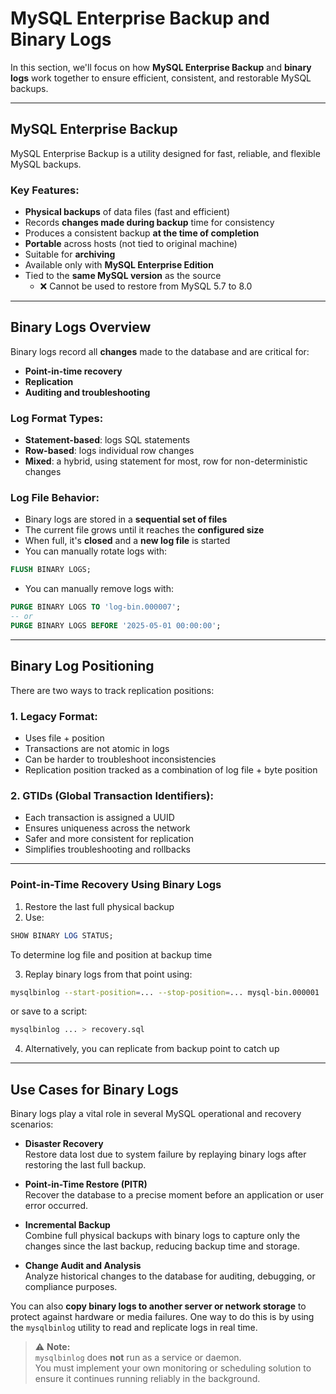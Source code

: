 # MySQL Enterprise Backup and Binary Logs

In this section, we'll focus on how **MySQL Enterprise Backup** and **binary logs** work together to ensure efficient, consistent, and restorable MySQL backups.

---

## MySQL Enterprise Backup

MySQL Enterprise Backup is a utility designed for fast, reliable, and flexible MySQL backups. 

### Key Features:
- **Physical backups** of data files (fast and efficient)
- Records **changes made during backup** time for consistency
- Produces a consistent backup **at the time of completion**
- **Portable** across hosts (not tied to original machine)
- Suitable for **archiving**
- Available only with **MySQL Enterprise Edition**
- Tied to the **same MySQL version** as the source
  - ❌ Cannot be used to restore from MySQL 5.7 to 8.0

---

## Binary Logs Overview

Binary logs record all **changes** made to the database and are critical for:

- **Point-in-time recovery**
- **Replication**
- **Auditing and troubleshooting**

### Log Format Types:

- **Statement-based**: logs SQL statements
- **Row-based**: logs individual row changes
- **Mixed**: a hybrid, using statement for most, row for non-deterministic changes

### Log File Behavior:

- Binary logs are stored in a **sequential set of files**
- The current file grows until it reaches the **configured size**
- When full, it's **closed** and a **new log file** is started
- You can manually rotate logs with:

```sql
FLUSH BINARY LOGS;
```

- You can manually remove logs with:

```sql
PURGE BINARY LOGS TO 'log-bin.000007';
-- or
PURGE BINARY LOGS BEFORE '2025-05-01 00:00:00';
```

---

## Binary Log Positioning
There are two ways to track replication positions:

### 1. Legacy Format:
- Uses file + position
- Transactions are not atomic in logs
- Can be harder to troubleshoot inconsistencies
- Replication position tracked as a combination of log file + byte position

### 2. GTIDs (Global Transaction Identifiers):
- Each transaction is assigned a UUID
- Ensures uniqueness across the network
- Safer and more consistent for replication
- Simplifies troubleshooting and rollbacks

---

### Point-in-Time Recovery Using Binary Logs

1. Restore the last full physical backup
2. Use:

```sql
SHOW BINARY LOG STATUS;
```

To determine log file and position at backup time

3. Replay binary logs from that point using:
   
```bash
mysqlbinlog --start-position=... --stop-position=... mysql-bin.000001 | mysql -u root -p
```

or save to a script:

```bash
mysqlbinlog ... > recovery.sql
```

4. Alternatively, you can replicate from backup point to catch up

---

## Use Cases for Binary Logs

Binary logs play a vital role in several MySQL operational and recovery scenarios:

- **Disaster Recovery**  
  Restore data lost due to system failure by replaying binary logs after restoring the last full backup.

- **Point-in-Time Restore (PITR)**  
  Recover the database to a precise moment before an application or user error occurred.

- **Incremental Backup**  
  Combine full physical backups with binary logs to capture only the changes since the last backup, reducing backup time and storage.

- **Change Audit and Analysis**  
  Analyze historical changes to the database for auditing, debugging, or compliance purposes.

You can also **copy binary logs to another server or network storage** to protect against hardware or media failures. One way to do this is by using the `mysqlbinlog` utility to read and replicate logs in real time.

> ⚠️ **Note:**  
> `mysqlbinlog` does **not** run as a service or daemon.  
> You must implement your own monitoring or scheduling solution to ensure it continues running reliably in the background.
